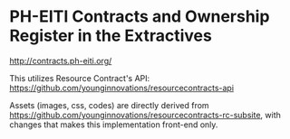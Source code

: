 # PH-EITI Contracts and Ownership Register in the Extractives

http://contracts.ph-eiti.org/

This utilizes Resource Contract's API: 
https://github.com/younginnovations/resourcecontracts-api

Assets (images, css, codes) are directly derived from https://github.com/younginnovations/resourcecontracts-rc-subsite, with changes that makes this implementation front-end only.
